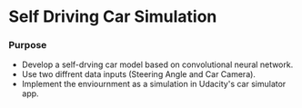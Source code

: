 # **Self Driving Car Simulation** 
### Purpose
* Develop a self-drving car model based on convolutional neural network. 
* Use two diffrent data inputs (Steering Angle and Car Camera). 
* Implement the enviournment as a simulation in Udacity's car simulator app. 
